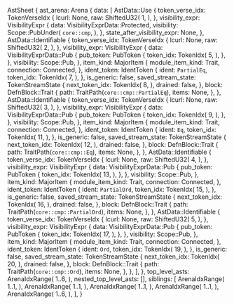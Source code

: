 AstSheet {
    ast_arena: Arena {
        data: [
            AstData::Use {
                token_verse_idx: TokenVerseIdx {
                    lcurl: None,
                    raw: ShiftedU32(
                        1,
                    ),
                },
                visibility_expr: VisibilityExpr {
                    data: VisibilityExprData::Protected,
                    visibility: Scope::PubUnder(
                        `core::cmp`,
                    ),
                },
                state_after_visibility_expr: None,
            },
            AstData::Identifiable {
                token_verse_idx: TokenVerseIdx {
                    lcurl: None,
                    raw: ShiftedU32(
                        2,
                    ),
                },
                visibility_expr: VisibilityExpr {
                    data: VisibilityExprData::Pub {
                        pub_token: PubToken {
                            token_idx: TokenIdx(
                                5,
                            ),
                        },
                    },
                    visibility: Scope::Pub,
                },
                item_kind: MajorItem {
                    module_item_kind: Trait,
                    connection: Connected,
                },
                ident_token: IdentToken {
                    ident: `PartialEq`,
                    token_idx: TokenIdx(
                        7,
                    ),
                },
                is_generic: false,
                saved_stream_state: TokenStreamState {
                    next_token_idx: TokenIdx(
                        8,
                    ),
                    drained: false,
                },
                block: DefnBlock::Trait {
                    path: TraitPath(`core::cmp::PartialEq`),
                    items: None,
                },
            },
            AstData::Identifiable {
                token_verse_idx: TokenVerseIdx {
                    lcurl: None,
                    raw: ShiftedU32(
                        3,
                    ),
                },
                visibility_expr: VisibilityExpr {
                    data: VisibilityExprData::Pub {
                        pub_token: PubToken {
                            token_idx: TokenIdx(
                                9,
                            ),
                        },
                    },
                    visibility: Scope::Pub,
                },
                item_kind: MajorItem {
                    module_item_kind: Trait,
                    connection: Connected,
                },
                ident_token: IdentToken {
                    ident: `Eq`,
                    token_idx: TokenIdx(
                        11,
                    ),
                },
                is_generic: false,
                saved_stream_state: TokenStreamState {
                    next_token_idx: TokenIdx(
                        12,
                    ),
                    drained: false,
                },
                block: DefnBlock::Trait {
                    path: TraitPath(`core::cmp::Eq`),
                    items: None,
                },
            },
            AstData::Identifiable {
                token_verse_idx: TokenVerseIdx {
                    lcurl: None,
                    raw: ShiftedU32(
                        4,
                    ),
                },
                visibility_expr: VisibilityExpr {
                    data: VisibilityExprData::Pub {
                        pub_token: PubToken {
                            token_idx: TokenIdx(
                                13,
                            ),
                        },
                    },
                    visibility: Scope::Pub,
                },
                item_kind: MajorItem {
                    module_item_kind: Trait,
                    connection: Connected,
                },
                ident_token: IdentToken {
                    ident: `PartialOrd`,
                    token_idx: TokenIdx(
                        15,
                    ),
                },
                is_generic: false,
                saved_stream_state: TokenStreamState {
                    next_token_idx: TokenIdx(
                        16,
                    ),
                    drained: false,
                },
                block: DefnBlock::Trait {
                    path: TraitPath(`core::cmp::PartialOrd`),
                    items: None,
                },
            },
            AstData::Identifiable {
                token_verse_idx: TokenVerseIdx {
                    lcurl: None,
                    raw: ShiftedU32(
                        5,
                    ),
                },
                visibility_expr: VisibilityExpr {
                    data: VisibilityExprData::Pub {
                        pub_token: PubToken {
                            token_idx: TokenIdx(
                                17,
                            ),
                        },
                    },
                    visibility: Scope::Pub,
                },
                item_kind: MajorItem {
                    module_item_kind: Trait,
                    connection: Connected,
                },
                ident_token: IdentToken {
                    ident: `Ord`,
                    token_idx: TokenIdx(
                        19,
                    ),
                },
                is_generic: false,
                saved_stream_state: TokenStreamState {
                    next_token_idx: TokenIdx(
                        20,
                    ),
                    drained: false,
                },
                block: DefnBlock::Trait {
                    path: TraitPath(`core::cmp::Ord`),
                    items: None,
                },
            },
        ],
    },
    top_level_asts: ArenaIdxRange(
        1..6,
    ),
    nested_top_level_asts: [],
    siblings: [
        ArenaIdxRange(
            1..1,
        ),
        ArenaIdxRange(
            1..1,
        ),
        ArenaIdxRange(
            1..1,
        ),
        ArenaIdxRange(
            1..1,
        ),
        ArenaIdxRange(
            1..6,
        ),
    ],
}